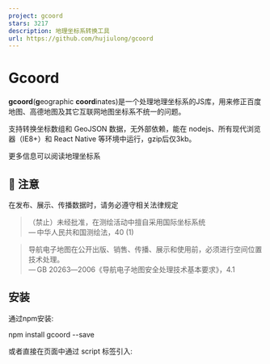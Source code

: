 ```yaml
---
project: gcoord
stars: 3217
description: 地理坐标系转换工具
url: https://github.com/hujiulong/gcoord
---
```


Gcoord
======

**gcoord**(**g**eographic **coord**inates)是一个处理地理坐标系的JS库，用来修正百度地图、高德地图及其它互联网地图坐标系不统一的问题。

支持转换坐标数组和 GeoJSON 数据，无外部依赖，能在 nodejs、所有现代浏览器（IE8+）和 React Native 等环境中运行，gzip后仅3kb。

更多信息可以阅读地理坐标系

🚨 注意
-----

在发布、展示、传播数据时，请务必遵守相关法律规定

> （禁止）未经批准，在测绘活动中擅自采用国际坐标系统  
> — 中华人民共和国测绘法，40 (1)

> 导航电子地图在公开出版、销售、传播、展示和使用前，必须进行空间位置技术处理。  
> — GB 20263―2006《导航电子地图安全处理技术基本要求》，4.1

安装
--

通过npm安装:

npm install gcoord --save

或者直接在页面中通过 script 标签引入:

<script src\="https://unpkg.com/gcoord/dist/gcoord.global.prod.js"\></script\>

注意：通过 script 标签引入时请务必指定版本号

引入
--

CommonJS:

const gcoord \= require('gcoord');

ES Module:

import gcoord from 'gcoord';

通过 script 标签引入可以直接使用全局变量 `gcoord` 或 `window.gcoord`

使用
--

例如从手机的GPS得到一个经纬度坐标，需要将其展示在百度地图上，则应该将当前坐标从WGS-84坐标系转换为BD-09坐标系

var result \= gcoord.transform(
  \[116.403988, 39.914266\],    // 经纬度坐标
  gcoord.WGS84,               // 当前坐标系
  gcoord.BD09                 // 目标坐标系
);

console.log(result);  // \[116.41661560068297, 39.92196580126834\]

同时gcoord还可以转换GeoJSON对象的坐标系，详细使用方式可以参考API

API
---

### transform(input, from, to)

进行坐标转换

**参数**

-   `input` **GeoJSON | string | Array<number\>** GeoJSON对象，或GeoJSON字符串，或经纬度数组
-   `from` **CRS** 当前坐标系
-   `to` **CRS** 目标坐标系

**返回值**

**GeoJSON | Array<number\>**

**示例**

// 将GCJ02坐标转换为WGS84坐标
var result \= gcoord.transform(\[123, 45\], gcoord.GCJ02, gcoord.WGS84);
console.log(result);  // \[122.99395597, 44.99804071\]

// 转换GeoJSON坐标
var geojson \= {
  "type": "Point",
  "coordinates": \[123, 45\]
}
gcoord.transform(geojson, gcoord.GCJ02, gcoord.WGS84);
console.log(geojson.coordinates); // \[122.99395597, 44.99804071\]

返回数组或GeoJSON对象（由输入决定），**注意：当输入为GeoJSON时，transform会改变输入对象**

### CRS

CRS为坐标系，目标支持以下几种坐标系

CRS            

坐标格式

说明  

gcoord.WGS84

\[lng,lat\]

WGS-84坐标系，GPS设备获取的经纬度坐标

gcoord.GCJ02

\[lng,lat\]

GCJ-02坐标系，google中国地图、soso地图、aliyun地图、mapabc地图和高德地图所用的经纬度坐标

gcoord.BD09

\[lng,lat\]

BD-09坐标系，百度地图采用的经纬度坐标

gcoord.BD09LL

\[lng,lat\]

同BD09

gcoord.BD09MC

\[x,y\]

BD-09米制坐标，百度地图采用的米制坐标，单位：米

gcoord.BD09Meter

\[x,y\]

同BD09MC

gcoord.Baidu

\[lng,lat\]

百度坐标系，BD-09坐标系别名，同BD-09

gcoord.BMap

\[lng,lat\]

百度地图，BD-09坐标系别名，同BD-09

gcoord.AMap

\[lng,lat\]

高德地图，同GCJ-02

gcoord.WebMercator

\[x,y\]

Web Mercator投影，墨卡托投影，同EPSG3857，单位：米

gcoord.WGS1984

\[lng,lat\]

WGS-84坐标系别名，同WGS-84

gcoord.EPSG4326

\[lng,lat\]

WGS-84坐标系别名，同WGS-84

gcoord.EPSG3857

\[x,y\]

Web Mercator投影，同WebMercator，单位：米

gcoord.EPSG900913

\[x,y\]

Web Mercator投影，同WebMercator，单位：米

**支持更多坐标系？** gcoord的目标是处理web地图中的坐标，目前支持的坐标系已经能满足绝大部分要求了，同时gcoord也能保持轻量。如果需要更专业的坐标系处理工具，可以使用proj4js等开源库

LICENSE
-------

MIT
